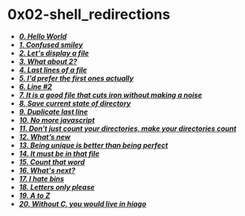 # 0x02-shell_redirections

- ***[0. Hello World](./0-hello_world)***
- ***[1. Confused smiley](./1-confused_smiley)***
- ***[2. Let's display a file](./2-hellofile)***
- ***[3. What about 2?](./3-twofiles)***
- ***[4. Last lines of a file](./4-lastlines)***
- ***[5. I'd prefer the first ones actually](./5-firstlines)***
- ***[6. Line #2](./6-third_line)***
- ***[7. It is a good file that cuts iron without making a noise](./7-file)***
- ***[8. Save current state of directory](./8-cwd_state)***
- ***[9. Duplicate last line](./9-duplicate_last_line)***
- ***[10. No more javascript](./10-no_more_js)***
- ***[11. Don't just count your directories, make your directories count](./11-directories)***
- ***[12. What’s new](./12-newest_files)***
- ***[13. Being unique is better than being perfect](./13-unique)***
- ***[14. It must be in that file](./14-findthatword)***
- ***[15. Count that word](./15-countthatword)***
- ***[16. What's next?](./16-whatsnext)***
- ***[17. I hate bins](./17-hidethisword)***
- ***[18. Letters only please](./18-letteronly)***
- ***[19. A to Z](./19-AZ)***
- ***[20. Without C, you would live in hiago](./20-hiago)***


